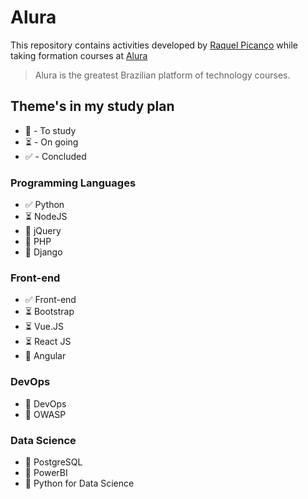 # Alura

This repository contains activities developed by [Raquel Picanço](https://www.linkedin.com/in/raquel-pican%C3%A7o-384736107/) while taking formation courses at [Alura](https://www.alura.com.br/)

> Alura is the greatest Brazilian platform of technology courses.

## Theme's in my study plan

- 💭  - To study
- :hourglass_flowing_sand: - On going
- :white_check_mark: - Concluded

### Programming Languages

- :white_check_mark: Python
- :hourglass_flowing_sand:  NodeJS
- 💭  jQuery
- 💭  PHP
- 💭  Django

### Front-end

- :white_check_mark: Front-end
- :hourglass_flowing_sand: Bootstrap
- :hourglass_flowing_sand: Vue.JS
- :hourglass_flowing_sand: React JS
- 💭 Angular

### DevOps

- 💭 DevOps
- 💭 OWASP

### Data Science

- 💭 PostgreSQL
- 💭 PowerBI
- 💭 Python for Data Science
